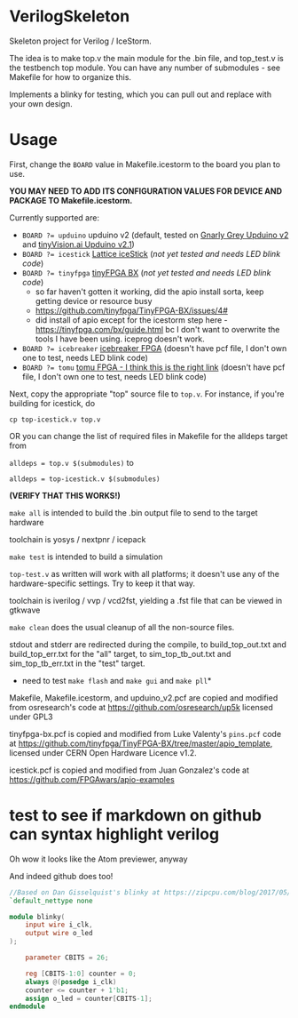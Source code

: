# VerilogSkeleton

Skeleton project for Verilog / IceStorm.

The idea is to make top.v the main module for the .bin file, and top_test.v is the testbench top module. You can have any number of submodules - see Makefile for how to organize this.

Implements a blinky for testing, which you can pull out and replace with your own design.

# Usage

First, change the `BOARD` value in Makefile.icestorm to the board you plan to use.

**YOU MAY NEED TO ADD ITS CONFIGURATION VALUES FOR DEVICE AND PACKAGE TO Makefile.icestorm.**

Currently supported are:
* `BOARD ?= upduino` upduino v2 (default, tested on [Gnarly Grey Upduino v2](http://www.gnarlygrey.com/) and [tinyVision.ai Upduino v2.1](https://www.tindie.com/products/tinyvision_ai/upduino-v21-low-cost-fpga-board/))
* `BOARD ?= icestick` [Lattice iceStick](http://www.latticesemi.com/icestick) (*not yet tested and needs LED blink code*)
* `BOARD ?= tinyfpga` [tinyFPGA BX](https://www.crowdsupply.com/tinyfpga/tinyfpga-bx) (*not yet tested and needs LED blink code*)
    * so far haven't gotten it working, did the apio install sorta, keep getting device or resource busy
    * https://github.com/tinyfpga/TinyFPGA-BX/issues/4#
    * did install of apio except for the icestorm step here - https://tinyfpga.com/bx/guide.html bc I don't want to overwrite the tools I have been using. iceprog doesn't work.
* `BOARD ?= icebreaker` [icebreaker FPGA](https://www.crowdsupply.com/1bitsquared/icebreaker-fpga) (doesn't have pcf file, I don't own one to test, needs LED blink code)
* `BOARD ?= tomu` [tomu FPGA - I think this is the right link](https://www.crowdsupply.com/sutajio-kosagi/fomu) (doesn't have pcf file, I don't own one to test, needs LED blink code)

Next, copy the appropriate "top" source file to `top.v`. For instance, if you're building for icestick, do

`cp top-icestick.v top.v`

OR you can change the list of required files in Makefile for the alldeps target from

`alldeps = top.v $(submodules)` to

`alldeps = top-icestick.v $(submodules)`

**(VERIFY THAT THIS WORKS!)**

`make all` is intended to build the .bin output file to send to the target hardware

toolchain is yosys / nextpnr / icepack

`make test` is intended to build a simulation

`top-test.v` as written will work with all platforms; it doesn't use any of the hardware-specific settings. Try to keep it that way.

toolchain is iverilog / vvp / vcd2fst, yielding a .fst file that can be viewed in gtkwave

`make clean` does the usual cleanup of all the non-source files.

stdout and stderr are redirected during the compile, to build_top_out.txt and build_top_err.txt for the "all" target, to sim_top_tb_out.txt and sim_top_tb_err.txt in the "test" target.

* need to test `make flash` and `make gui` and `make pll`*

Makefile, Makefile.icestorm, and upduino_v2.pcf are copied and modified from osresearch's code at https://github.com/osresearch/up5k licensed under GPL3

tinyfpga-bx.pcf is copied and modified from Luke Valenty's `pins.pcf` code at https://github.com/tinyfpga/TinyFPGA-BX/tree/master/apio_template, licensed under CERN Open Hardware Licence v1.2. 

icestick.pcf is copied and modified from Juan Gonzalez's code at https://github.com/FPGAwars/apio-examples


# test to see if markdown on github can syntax highlight verilog

Oh wow it looks like the Atom previewer, anyway

And indeed github does too!

```verilog
//Based on Dan Gisselquist's blinky at https://zipcpu.com/blog/2017/05/19/blinky.html
`default_nettype none

module blinky(
    input wire i_clk,
    output wire o_led
);

    parameter CBITS = 26;

    reg	[CBITS-1:0]	counter = 0;
    always @(posedge i_clk)
    counter <= counter + 1'b1;
    assign o_led = counter[CBITS-1];
endmodule
```
